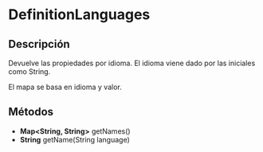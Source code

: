 # DefinitionLanguages

## Descripción

Devuelve las propiedades por idioma. El idioma viene dado por las iniciales como String.

El mapa se basa en idioma y valor.

## Métodos

- **Map<String, String>** getNames()
- **String** getName(String language)
